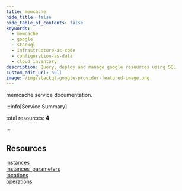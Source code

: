 ```yaml
---
title: memcache
hide_title: false
hide_table_of_contents: false
keywords:
  - memcache
  - google
  - stackql
  - infrastructure-as-code
  - configuration-as-data
  - cloud inventory
description: Query, deploy and manage google resources using SQL
custom_edit_url: null
image: /img/stackql-google-provider-featured-image.png
---
```


memcache service documentation.

:::info[Service Summary]

total resources: __4__  

:::

## Resources
<div class="row">
<div class="providerDocColumn">
<a href="/services/memcache/instances/">instances</a><br />
<a href="/services/memcache/instances_parameters/">instances_parameters</a>
</div>
<div class="providerDocColumn">
<a href="/services/memcache/locations/">locations</a><br />
<a href="/services/memcache/operations/">operations</a>
</div>
</div>